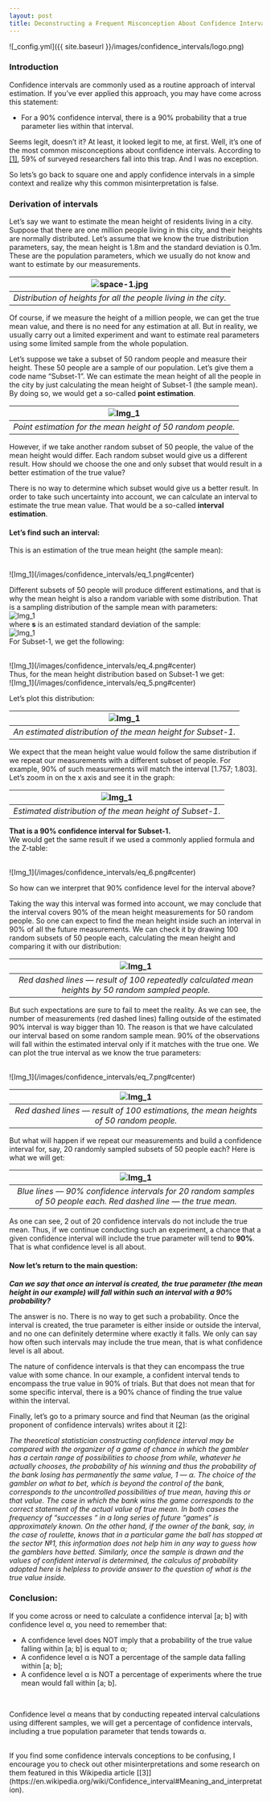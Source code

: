 ```yaml
---
layout: post
title: Deconstructing a Frequent Misconception About Confidence Intervals
---
```


![_config.yml]({{ site.baseurl }}/images/confidence_intervals/logo.png)

### Introduction
Confidence intervals are commonly used as a routine approach of interval estimation. If you’ve ever applied this approach, you may have come across this statement:

* For a 90% confidence interval, there is a 90% probability that a true parameter lies within that interval. <br>

Seems legit, doesn’t it? At least, it looked legit to me, at first. Well, it’s one of the most common misconceptions about confidence intervals. According to [[1]](http://www.ejwagenmakers.com/inpress/HoekstraEtAlPBR.pdf), 59% of surveyed researchers fall into this trap. And I was no exception.

So lets’s go back to square one and apply confidence intervals in a simple context and realize why this common misinterpretation is false. <br>

### Derivation of intervals
Let’s say we want to estimate the mean height of residents living in a city. Suppose that there are one million people living in this city, and their heights are normally distributed. Let’s assume that we know the true distribution parameters, say, the mean height is 1.8m and the standard deviation is 0.1m. These are the population parameters, which we usually do not know and want to estimate by our measurements.

| ![space-1.jpg](/images/confidence_intervals/img_1.png) | 
|:--:| 
| *Distribution of heights for all the people living in the city.* |

Of course, if we measure the height of a million people, we can get the true mean value, and there is no need for any estimation at all. But in reality, we usually carry out a limited experiment and want to estimate real parameters using some limited sample from the whole population. <br>

Let’s suppose we take a subset of 50 random people and measure their height. These 50 people are a sample of our population. Let’s give them a code name “Subset-1”. We can estimate the mean height of all the people in the city by just calculating the mean height of Subset-1 (the sample mean). By doing so, we would get a so-called **point estimation**.


| ![Img_1](/images/confidence_intervals/img_2.png#center) | 
|:--:| 
| *Point estimation for the mean height of 50 random people.* |


However, if we take another random subset of 50 people, the value of the mean height would differ. Each random subset would give us a different result. How should we choose the one and only subset that would result in a better estimation of the true value? <br>

There is no way to determine which subset would give us a better result. In order to take such uncertainty into account, we can calculate an interval to estimate the true mean value. That would be a so-called **interval estimation**. <br>

#### Let’s find such an interval:
This is an estimation of the true mean height (the sample mean): 

<br>
![Img_1](/images/confidence_intervals/eq_1.png#center)
<br>

Different subsets of 50 people will produce different estimations, and that is why the mean height is also a random variable with some distribution. That is a sampling distribution of the sample mean with parameters:
<br>
![Img_1](/images/confidence_intervals/eq_2.png#center)
<br>
where **s** is an estimated standard deviation of the sample:
<br>
![Img_1](/images/confidence_intervals/eq_3.png#center)
<br>
For Subset-1, we get the following:

<br>
![Img_1](/images/confidence_intervals/eq_4.png#center)
<br>
Thus, for the mean height distribution based on Subset-1 we get:

<br>
![Img_1](/images/confidence_intervals/eq_5.png#center)
<br>

Let’s plot this distribution:

| ![Img_1](/images/confidence_intervals/img_3.png#center) | 
|:--:| 
| *An estimated distribution of the mean height for Subset-1.* |


We expect that the mean height value would follow the same distribution if we repeat our measurements with a different subset of people. For example, 90% of such measurements will match the interval [1.757; 1.803]. Let’s zoom in on the x axis and see it in the graph:


| ![Img_1](/images/confidence_intervals/img_4.png#center) | 
|:--:| 
| *Estimated distribution of the mean height of Subset-1.* |


**That is a 90% confidence interval for Subset-1.** <br>
We would get the same result if we used a commonly applied formula and the Z-table:

<br>
![Img_1](/images/confidence_intervals/eq_6.png#center)
<br>

So how can we interpret that 90% confidence level for the interval above? <br>

Taking the way this interval was formed into account, we may conclude that the interval covers 90% of the mean height measurements for 50 random people. So one can expect to find the mean height inside such an interval in 90% of all the future measurements. We can check it by drawing 100 random subsets of 50 people each, calculating the mean height and comparing it with our distribution:

| ![Img_1](/images/confidence_intervals/img_5.png#center) | 
|:--:| 
| *Red dashed lines — result of 100 repeatedly calculated mean heights by 50 random sampled people.* |

But such expectations are sure to fail to meet the reality. As we can see, the number of measurements (red dashed lines) falling outside of the estimated 90% interval is way bigger than 10. The reason is that we have calculated our interval based on some random sample mean. 90% of the observations will fall within the estimated interval only if it matches with the true one. We can plot the true interval as we know the true parameters:

<br>
![Img_1](/images/confidence_intervals/eq_7.png#center)
<br>

| ![Img_1](/images/confidence_intervals/img_6.png#center) | 
|:--:| 
| *Red dashed lines — result of 100 estimations, the mean heights of 50 random people.* |

But what will happen if we repeat our measurements and build a confidence interval for, say, 20 randomly sampled subsets of 50 people each? Here is what we will get:


| ![Img_1](/images/confidence_intervals/img_7.png#center) | 
|:--:| 
| *Blue lines — 90% confidence intervals for 20 random samples of 50 people each. Red dashed line — the true mean.* |

As one can see, 2 out of 20 confidence intervals do not include the true mean. Thus, if we continue conducting such an experiment, a chance that a given confidence interval will include the true parameter will tend to **90%**. That is what confidence level is all about. <br>

#### Now let’s return to the main question: 

***Can we say that once an interval is created, the true parameter (the mean height in our example) will fall within such an interval with a 90% probability?***
<br> 

The answer is no. There is no way to get such a probability. Once the interval is created, the true parameter is either inside or outside the interval, and no one can definitely determine where exactly it falls. We only can say how often such intervals may include the true mean, that is what confidence level is all about.

The nature of confidence intervals is that they can encompass the true value with some chance. In our example, a confident interval tends to encompass the true value in 90% of trials. But that does not mean that for some specific interval, there is a 90% chance of finding the true value within the interval.

Finally, let’s go to a primary source and find that Neuman (as the original proponent of confidence intervals) writes about it [[2]](http://gauss.stat.su.se/master/slht/probability_pdf/outline_of_a_theory_of_statistical_estimation_based_on_the_classical_theory_of_probability.pdf): <br>

*The theoretical statistician constructing confidence interval may be compared with the organizer of a game of chance in which the gambler has a certain range of possibilities to choose from while, whatever he actually chooses, the probability of his winning and thus the probability of the bank losing has permanently the same value, 1 — α. The choice of the gambler on what to bet, which is beyond the control of the bank, corresponds to the uncontrolled possibilities of true mean, having this or that value. The case in which the bank wins the game corresponds to the correct statement of the actual value of true mean. In both cases the frequency of “successes “ in a long series of future “games“ is approximately known. On the other hand, if the owner of the bank, say, in the case of roulette, knows that in a particular game the ball has stopped at the sector №1, this information does not help him in any way to guess how the gamblers have betted. Similarly, once the sample is drawn and the values of confident interval is determined, the calculus of probability adopted here is helpless to provide answer to the question of what is the true value inside.*

### Conclusion:
If you come across or need to calculate a confidence interval [a; b] with confidence level α, you need to remember that: <br>

* A confidence level does NOT imply that a probability of the true value falling within [a; b] is equal to α;
* A confidence level α is NOT a percentage of the sample data falling within [a; b];
* A confidence level α is NOT a percentage of experiments where the true mean would fall within [a; b].
<br>

Confidence level α means that by conducting repeated interval calculations using different samples, we will get a percentage of confidence intervals, including a true population parameter that tends towards α.

<br>
If you find some confidence intervals conceptions to be confusing, I encourage you to check out other misinterpretations and some research on them featured in this Wikipedia article [[3]](https://en.wikipedia.org/wiki/Confidence_interval#Meaning_and_interpretation).